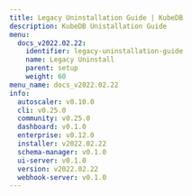 ```yaml
---
title: Legacy Uninstallation Guide | KubeDB
description: KubeDB Unistallation Guide
menu:
  docs_v2022.02.22:
    identifier: legacy-uninstallation-guide
    name: Legacy Uninstall
    parent: setup
    weight: 60
menu_name: docs_v2022.02.22
info:
  autoscaler: v0.10.0
  cli: v0.25.0
  community: v0.25.0
  dashboard: v0.1.0
  enterprise: v0.12.0
  installer: v2022.02.22
  schema-manager: v0.1.0
  ui-server: v0.1.0
  version: v2022.02.22
  webhook-server: v0.1.0
---
```


